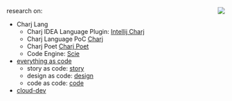 <img align="right" src="https://github-readme-stats.vercel.app/api?username=phodal&show_icons=true&icon_color=805AD5&text_color=718096&bg_color=ffffff&hide_title=true" />
research on:

 - Charj Lang
    - Charj IDEA Language Plugin: [Intellij Charj](https://github.com/phodal/intellij-charj/)
    - Charj Language PoC [Charj](https://github.com/phodal/charj-poc/)
    - Charj Poet [Charj Poet](https://github.com/phodal/charjpoet/)
    - Code Engine: [Scie](https://github.com/phodal/scie/)
 - [everything as code](https://github.com/phodal/ascode.ink)
    - story as code: [story](https://github.com/phodal/story)
    - design as code: [design](https://github.com/phodal/phodal)
    - code as code: [code](https://github.com/phodal/code)
 - [cloud-dev](https://github.com/phodal/cloud-dev)
